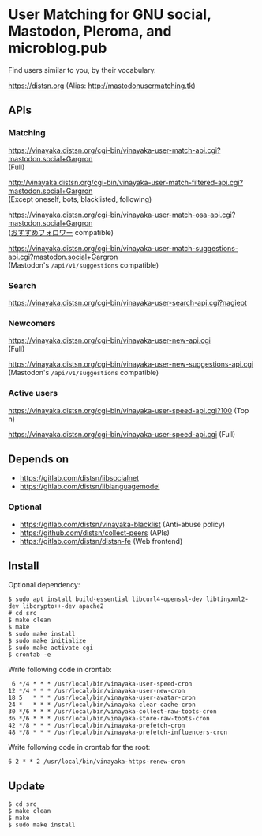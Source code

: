 # User Matching for GNU social, Mastodon, Pleroma, and microblog.pub

Find users similar to you, by their vocabulary.

https://distsn.org
(Alias: http://mastodonusermatching.tk)

## APIs

### Matching

https://vinayaka.distsn.org/cgi-bin/vinayaka-user-match-api.cgi?mastodon.social+Gargron  
(Full)

http://vinayaka.distsn.org/cgi-bin/vinayaka-user-match-filtered-api.cgi?mastodon.social+Gargron  
(Except oneself, bots, blacklisted, following)

https://vinayaka.distsn.org/cgi-bin/vinayaka-user-match-osa-api.cgi?mastodon.social+Gargron  
([おすすめフォロワー](https://followlink.osa-p.net/recommend.html) compatible)

https://vinayaka.distsn.org/cgi-bin/vinayaka-user-match-suggestions-api.cgi?mastodon.social+Gargron  
(Mastodon's `/api/v1/suggestions` compatible)

### Search

https://vinayaka.distsn.org/cgi-bin/vinayaka-user-search-api.cgi?nagiept

### Newcomers

https://vinayaka.distsn.org/cgi-bin/vinayaka-user-new-api.cgi  
(Full)

https://vinayaka.distsn.org/cgi-bin/vinayaka-user-new-suggestions-api.cgi  
(Mastodon's `/api/v1/suggestions` compatible)

### Active users

https://vinayaka.distsn.org/cgi-bin/vinayaka-user-speed-api.cgi?100 (Top n)

https://vinayaka.distsn.org/cgi-bin/vinayaka-user-speed-api.cgi (Full)

## Depends on

* https://gitlab.com/distsn/libsocialnet  
* https://gitlab.com/distsn/liblanguagemodel  

### Optional

* https://gitlab.com/distsn/vinayaka-blacklist (Anti-abuse policy)
* https://github.com/distsn/collect-peers (APIs)
* https://gitlab.com/distsn/distsn-fe (Web frontend)

## Install

Optional dependency: 

    $ sudo apt install build-essential libcurl4-openssl-dev libtinyxml2-dev libcrypto++-dev apache2
    # cd src
    $ make clean
    $ make
    $ sudo make install
    $ sudo make initialize
    $ sudo make activate-cgi
    $ crontab -e

Write following code in crontab:

```
 6 */4 * * * /usr/local/bin/vinayaka-user-speed-cron
12 */4 * * * /usr/local/bin/vinayaka-user-new-cron
18 5   * * * /usr/local/bin/vinayaka-user-avatar-cron
24 *   * * * /usr/local/bin/vinayaka-clear-cache-cron
30 */6 * * * /usr/local/bin/vinayaka-collect-raw-toots-cron
36 */6 * * * /usr/local/bin/vinayaka-store-raw-toots-cron
42 */8 * * * /usr/local/bin/vinayaka-prefetch-cron
48 */8 * * * /usr/local/bin/vinayaka-prefetch-influencers-cron
```

Write following code in crontab for the root:

```
6 2 * * 2 /usr/local/bin/vinayaka-https-renew-cron
```

## Update

    $ cd src
    $ make clean
    $ make
    $ sudo make install
